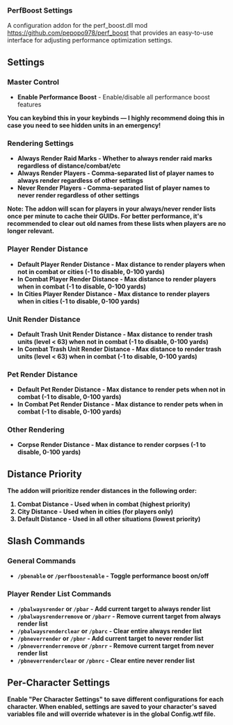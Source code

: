 ### PerfBoost Settings

A configuration addon for the perf_boost.dll mod https://github.com/pepopo978/perf_boost that provides an easy-to-use interface for adjusting performance optimization settings.

## Settings

### Master Control
- **Enable Performance Boost** - Enable/disable all performance boost features

<b>You can keybind this in your keybinds — I highly recommend doing this in case you need to see hidden units in an emergency!<b>

### Rendering Settings
- **Always Render Raid Marks** - Whether to always render raid marks regardless of distance/combat/etc
- **Always Render Players** - Comma-separated list of player names to always render regardless of other settings
- **Never Render Players** - Comma-separated list of player names to never render regardless of other settings

**Note:** The addon will scan for players in your always/never render lists once per minute to cache their GUIDs. For better performance, it's recommended to clear out old names from these lists when players are no longer relevant.

### Player Render Distance
- **Default Player Render Distance** - Max distance to render players when not in combat or cities (-1 to disable, 0-100 yards)
- **In Combat Player Render Distance** - Max distance to render players when in combat (-1 to disable, 0-100 yards)
- **In Cities Player Render Distance** - Max distance to render players when in cities (-1 to disable, 0-100 yards)

### Unit Render Distance
- **Default Trash Unit Render Distance** - Max distance to render trash units (level < 63) when not in combat (-1 to disable, 0-100 yards)
- **In Combat Trash Unit Render Distance** - Max distance to render trash units (level < 63) when in combat (-1 to disable, 0-100 yards)

### Pet Render Distance
- **Default Pet Render Distance** - Max distance to render pets when not in combat (-1 to disable, 0-100 yards)
- **In Combat Pet Render Distance** - Max distance to render pets when in combat (-1 to disable, 0-100 yards)

### Other Rendering
- **Corpse Render Distance** - Max distance to render corpses (-1 to disable, 0-100 yards)

## Distance Priority

The addon will prioritize render distances in the following order:
1. **Combat Distance** - Used when in combat (highest priority)
2. **City Distance** - Used when in cities (for players only)
3. **Default Distance** - Used in all other situations (lowest priority)

## Slash Commands

### General Commands
- `/pbenable` or `/perfboostenable` - Toggle performance boost on/off

### Player Render List Commands
- `/pbalwaysrender` or `/pbar` - Add current target to always render list
- `/pbalwaysrenderremove` or `/pbarr` - Remove current target from always render list
- `/pbalwaysrenderclear` or `/pbarc` - Clear entire always render list
- `/pbneverrender` or `/pbnr` - Add current target to never render list  
- `/pbneverrenderremove` or `/pbnrr` - Remove current target from never render list
- `/pbneverrenderclear` or `/pbnrc` - Clear entire never render list

## Per-Character Settings

Enable "Per Character Settings" to save different configurations for each character. When enabled, settings are saved to your character's saved variables file and will override whatever is in the global Config.wtf file.
